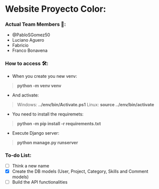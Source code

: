# Website Proyecto Color:
### Actual Team Members :wave::
* @PabloSGomez50
* Luciano Aguero
* Fabricio 
* Franco Bonavena

### How to access :hammer_and_wrench::
- When you create you new venv:

> **python -m venv venv**

- And activate:

> Windows: **../env/bin/Activate.ps1**
> Linux: **source ../env/bin/activate**

- You need to install the requiremets:

> **python -m pip install -r requirements.txt**

- Execute Django server:

> **python manage.py runserver**

### To-do List:
- [ ] Think a new name
- [x] Create the DB models (User, Project, Category, Skills and Comment models)
- [ ] Build the API functionalities